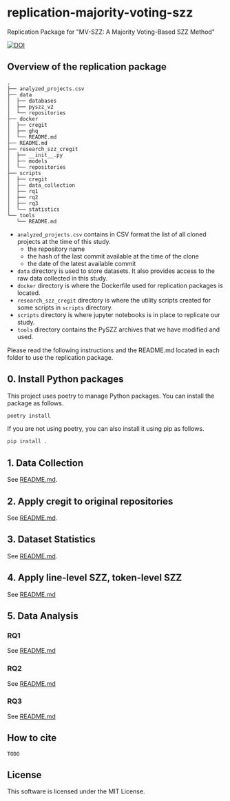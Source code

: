 # replication-majority-voting-szz

Replication Package for "MV-SZZ: A Majority Voting-Based SZZ Method"

[![DOI](https://zenodo.org/badge/DOI/10.5281/zenodo.10044843.svg)](https://doi.org/10.5281/zenodo.10044843)

## Overview of the replication package

```
.
├── analyzed_projects.csv
├── data
│  ├── databases
│  ├── pyszz_v2
│  └── repositories
├── docker
│  ├── cregit
│  ├── ghq
│  └── README.md
├── README.md
├── research_szz_cregit
│  ├── __init__.py
│  ├── models
│  └── repositories
├── scripts
│  ├── cregit
│  ├── data_collection
│  ├── rq1
│  ├── rq2
│  ├── rq3
│  └── statistics
└── tools
   └── README.md
```

- `analyzed_projects.csv` contains in CSV format the list of all cloned projects at the time of this study.
  - the repository name
  - the hash of the last commit available at the time of the clone
  - the date of the latest available commit
- `data` directory is used to store datasets. It also provides access to the raw data collected in this study.
- `docker` directory is where the Dockerfile used for replication packages is located.
- `research_szz_cregit` directory is where the utility scripts created for some scripts in `scripts` directory.
- `scripts` directory is where jupyter notebooks is in place to replicate our study.
- `tools` directory contains the PySZZ archives that we have modified and used.

Please read the following instructions and the README.md located in each folder to use the replication package.

## 0. Install Python packages

This project uses poetry to manage Python packages.
You can install the package as follows.

```bash
poetry install
```

If you are not using poetry, you can also install it using pip as follows.

```bash
pip install .
```

## 1. Data Collection

See [README.md](scripts/data_collection/README.md).

## 2. Apply cregit to original repositories

See [README.md](scripts/cregit/README.md).

## 3. Dataset Statistics

See [README.md](scripts/statistics/README.md).

## 4. Apply line-level SZZ, token-level SZZ

See [README.md](tools/README.md)

## 5. Data Analysis

### RQ1

See [README.md](scripts/rq1/README.md)

### RQ2

See [README.md](scripts/rq2/README.md)

### RQ3

See [README.md](scripts/rq3/README.md)

## How to cite

```
TODO
```

## License

This software is licensed under the MIT License.
